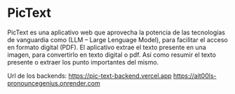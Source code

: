 # PicText
PicText es una aplicativo web que aprovecha la potencia de las tecnologías de vanguardia como (LLM – Large Lenguage Model), para facilitar el acceso en formato digital (PDF). El aplicativo extrae el texto presente en una imagen, para convertirlo en texto digital o pdf. Así como resumir el texto presente o extraer los punto importantes del mismo. 

Url de los backends:
https://pic-text-backend.vercel.app
https://ait00ls-pronouncegenius.onrender.com
